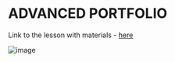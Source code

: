 <h1>ADVANCED PORTFOLIO</h1>



<p>Link to the lesson with materials - <a href="https://www.youtube.com/watch?v=hYv6BM2fWd8">here</a></p>

![image](https://github.com/0trava/Advanced_portfolio/assets/102797527/a8b6ac16-9378-4afb-b82c-7251dd64ff9f)




